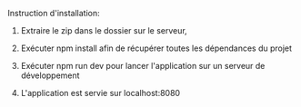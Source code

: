 Instruction d'installation:

1) Extraire le zip dans le dossier sur le serveur,

2) Exécuter npm install afin de récupérer toutes les dépendances du projet

3) Exécuter npm run dev pour lancer l'application sur un serveur de développement

4) L'application est servie sur localhost:8080